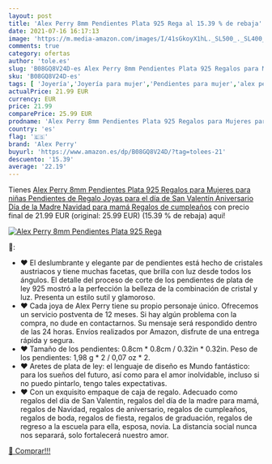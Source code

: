 ```yaml
---
layout: post
title: 'Alex Perry 8mm Pendientes Plata 925 Rega al 15.39 % de rebaja'
date: 2021-07-16 16:17:13
image: 'https://m.media-amazon.com/images/I/41sGkoyX1hL._SL500_._SL400_.jpg'
comments: true
category: ofertas
author: 'tole.es'
slug: 'B08GQ8V24D-es Alex Perry 8mm Pendientes Plata 925 Regalos para Mujeres...'
sku: 'B08GQ8V24D-es'
tags: [ 'Joyería','Joyería para mujer','Pendientes para mujer','alex perry','navidad', ]
actualPrice: 21.99 EUR
currency: EUR
price: 21.99
comparePrice: 25.99 EUR
prodname: 'Alex Perry 8mm Pendientes Plata 925 Regalos para Mujeres para niñas Pendientes de Regalo Joyas para el día de San Valentín Aniversario Día de la Madre Navidad para mamá Regalos de cumpleaños'
country: 'es'
flag: '🇪🇸'
brand: 'Alex Perry'
buyurl: 'https://www.amazon.es/dp/B08GQ8V24D/?tag=tolees-21'
descuento: '15.39'
average: '22.19'
---
```


Tienes [Alex Perry 8mm Pendientes Plata 925 Regalos para Mujeres para niñas Pendientes de Regalo Joyas para el día de San Valentín Aniversario Día de la Madre Navidad para mamá Regalos de cumpleaños](https://www.amazon.es/dp/B08GQ8V24D/?tag=tolees-21) con precio final de  21.99 EUR (original: 25.99 EUR) (15.39 %  de rebaja) aqui!

[![Alex Perry 8mm Pendientes Plata 925 Rega](https://m.media-amazon.com/images/I/41sGkoyX1hL._SL500_._SL400_.jpg)](https://www.amazon.es/dp/B08GQ8V24D/?tag=tolees-21)

🔎:

- ♥ El deslumbrante y elegante par de pendientes está hecho de cristales austriacos y tiene muchas facetas, que brilla con luz desde todos los ángulos. El detalle del proceso de corte de los pendientes de plata de ley 925 mostró a la perfección la belleza de la combinación de cristal y luz. Presenta un estilo sutil y glamoroso.
- ♥ Cada joya de Alex Perry tiene su propio personaje único. Ofrecemos un servicio postventa de 12 meses. Si hay algún problema con la compra, no dude en contactarnos. Su mensaje será respondido dentro de las 24 horas. Envíos realizados por Amazon, disfrute de una entrega rápida y segura.
- ♥ Tamaño de los pendientes: 0.8cm * 0.8cm / 0.32in * 0.32in. Peso de los pendientes: 1,98 g * 2 / 0,07 oz * 2.
- ♥ Aretes de plata de ley: el lenguaje de diseño es Mundo fantástico: para los sueños del futuro, así como para el amor inolvidable, incluso si no puedo pintarlo, tengo tales expectativas.
- ♥ Con un exquisito empaque de caja de regalo. Adecuado como regalos del día de San Valentín, regalos del día de la madre para mamá, regalos de Navidad, regalos de aniversario, regalos de cumpleaños, regalos de boda, regalos de fiesta, regalos de graduación, regalos de regreso a la escuela para ella, esposa, novia. La distancia social nunca nos separará, solo fortalecerá nuestro amor.

[🛒 Comprar!!!](https://www.amazon.es/dp/B08GQ8V24D/?tag=tolees-21)
